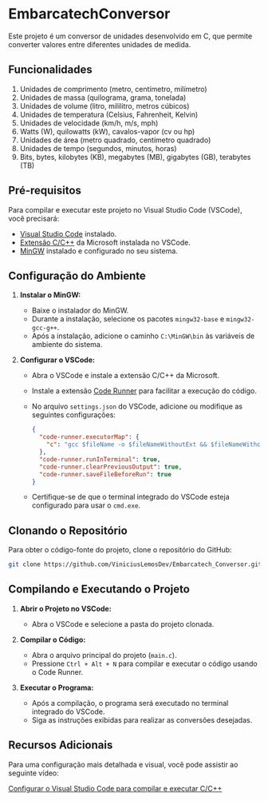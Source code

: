 # EmbarcatechConversor

Este projeto é um conversor de unidades desenvolvido em C, que permite converter valores entre diferentes unidades de medida.

## Funcionalidades

1. Unidades de comprimento (metro, centímetro, milímetro)
2. Unidades de massa (quilograma, grama, tonelada)
3. Unidades de volume (litro, mililitro, metros cúbicos)
4. Unidades de temperatura (Celsius, Fahrenheit, Kelvin)
5. Unidades de velocidade (km/h, m/s, mph)
6. Watts (W), quilowatts (kW), cavalos-vapor (cv ou hp)
7. Unidades de área (metro quadrado, centímetro quadrado)
8. Unidades de tempo (segundos, minutos, horas)
9. Bits, bytes, kilobytes (KB), megabytes (MB), gigabytes (GB), terabytes (TB)

## Pré-requisitos

Para compilar e executar este projeto no Visual Studio Code (VSCode), você precisará:

- [Visual Studio Code](https://code.visualstudio.com/) instalado.
- [Extensão C/C++](https://marketplace.visualstudio.com/items?itemName=ms-vscode.cpptools) da Microsoft instalada no VSCode.
- [MinGW](http://www.mingw.org/) instalado e configurado no seu sistema.

## Configuração do Ambiente

1. **Instalar o MinGW:**

   - Baixe o instalador do MinGW.
   - Durante a instalação, selecione os pacotes `mingw32-base` e `mingw32-gcc-g++`.
   - Após a instalação, adicione o caminho `C:\MinGW\bin` às variáveis de ambiente do sistema.

2. **Configurar o VSCode:**

   - Abra o VSCode e instale a extensão C/C++ da Microsoft.
   - Instale a extensão [Code Runner](https://marketplace.visualstudio.com/items?itemName=formulahendry.code-runner) para facilitar a execução do código.
   - No arquivo `settings.json` do VSCode, adicione ou modifique as seguintes configurações:

     ```json
     {
       "code-runner.executorMap": {
         "c": "gcc $fileName -o $fileNameWithoutExt && $fileNameWithoutExt"
       },
       "code-runner.runInTerminal": true,
       "code-runner.clearPreviousOutput": true,
       "code-runner.saveFileBeforeRun": true
     }
     ```

   - Certifique-se de que o terminal integrado do VSCode esteja configurado para usar o `cmd.exe`.

## Clonando o Repositório

Para obter o código-fonte do projeto, clone o repositório do GitHub:

```bash
git clone https://github.com/ViniciusLemosDev/Embarcatech_Conversor.git
```

## Compilando e Executando o Projeto

1. **Abrir o Projeto no VSCode:**

   - Abra o VSCode e selecione a pasta do projeto clonada.

2. **Compilar o Código:**

   - Abra o arquivo principal do projeto (`main.c`).
   - Pressione `Ctrl + Alt + N` para compilar e executar o código usando o Code Runner.

3. **Executar o Programa:**

   - Após a compilação, o programa será executado no terminal integrado do VSCode.
   - Siga as instruções exibidas para realizar as conversões desejadas.

## Recursos Adicionais

Para uma configuração mais detalhada e visual, você pode assistir ao seguinte vídeo:

[Configurar o Visual Studio Code para compilar e executar C/C++](https://www.youtube.com/watch?v=aXVzbzwZuYc)

